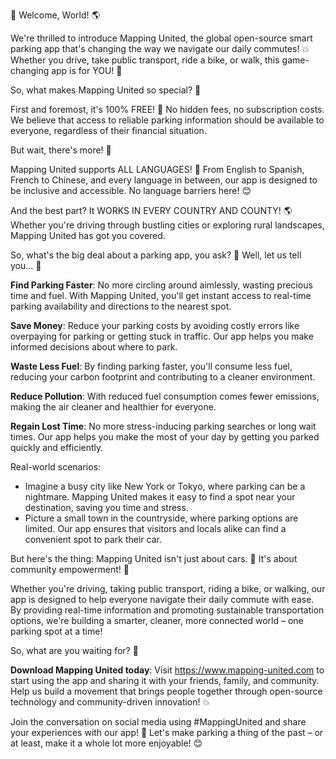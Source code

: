 🚨 Welcome, World! 🌎

We're thrilled to introduce Mapping United, the global open-source smart parking app that's changing the way we navigate our daily commutes! 💥 Whether you drive, take public transport, ride a bike, or walk, this game-changing app is for YOU! 🤩

So, what makes Mapping United so special? 🤔

First and foremost, it's 100% FREE! 🎁 No hidden fees, no subscription costs. We believe that access to reliable parking information should be available to everyone, regardless of their financial situation.

But wait, there's more! 🚀

Mapping United supports ALL LANGUAGES! 💬 From English to Spanish, French to Chinese, and every language in between, our app is designed to be inclusive and accessible. No language barriers here! 😊

And the best part? It WORKS IN EVERY COUNTRY AND COUNTY! 🌎 Whether you're driving through bustling cities or exploring rural landscapes, Mapping United has got you covered.

So, what's the big deal about a parking app, you ask? 🤔 Well, let us tell you... 🚗

**Find Parking Faster**: No more circling around aimlessly, wasting precious time and fuel. With Mapping United, you'll get instant access to real-time parking availability and directions to the nearest spot.

**Save Money**: Reduce your parking costs by avoiding costly errors like overpaying for parking or getting stuck in traffic. Our app helps you make informed decisions about where to park.

**Waste Less Fuel**: By finding parking faster, you'll consume less fuel, reducing your carbon footprint and contributing to a cleaner environment.

**Reduce Pollution**: With reduced fuel consumption comes fewer emissions, making the air cleaner and healthier for everyone.

**Regain Lost Time**: No more stress-inducing parking searches or long wait times. Our app helps you make the most of your day by getting you parked quickly and efficiently.

Real-world scenarios:

* Imagine a busy city like New York or Tokyo, where parking can be a nightmare. Mapping United makes it easy to find a spot near your destination, saving you time and stress.
* Picture a small town in the countryside, where parking options are limited. Our app ensures that visitors and locals alike can find a convenient spot to park their car.

But here's the thing: Mapping United isn't just about cars. 🚗 It's about community empowerment! 💪

Whether you're driving, taking public transport, riding a bike, or walking, our app is designed to help everyone navigate their daily commute with ease. By providing real-time information and promoting sustainable transportation options, we're building a smarter, cleaner, more connected world – one parking spot at a time!

So, what are you waiting for? 🤔

**Download Mapping United today**: Visit https://www.mapping-united.com to start using the app and sharing it with your friends, family, and community. Help us build a movement that brings people together through open-source technology and community-driven innovation! 💥

Join the conversation on social media using #MappingUnited and share your experiences with our app! 📱 Let's make parking a thing of the past – or at least, make it a whole lot more enjoyable! 😊